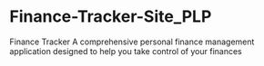 # Finance-Tracker-Site_PLP
Finance Tracker  A comprehensive personal finance management application designed to help you take control of your finances
